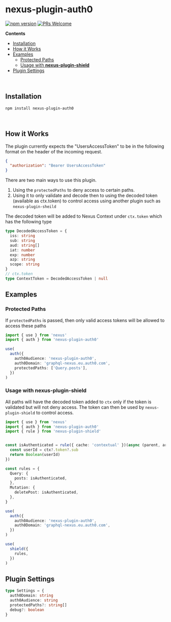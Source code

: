 # nexus-plugin-auth0 <!-- omit in toc -->
[![npm version](https://badge.fury.io/js/nexus-plugin-auth0.svg)](https://badge.fury.io/js/nexus-plugin-auth0)
[![PRs Welcome](https://img.shields.io/badge/PRs-welcome-brightgreen.svg?style=flat-square)](http://makeapullrequest.com)


**Contents**

<!-- START doctoc generated TOC please keep comment here to allow auto update -->
<!-- DON'T EDIT THIS SECTION, INSTEAD RE-RUN doctoc TO UPDATE -->


- [Installation](#installation)
- [How it Works](#how-it-works)
- [Examples](#examples)
  - [Protected Paths](#protected-paths)
  - [Usage with **nexus-plugin-shield**](#usage-with-nexus-plugin-shield)
- [Plugin Settings](#plugin-settings)

<!-- END doctoc generated TOC please keep comment here to allow auto update -->

<br>

## Installation

```
npm install nexus-plugin-auth0
```

<br>

## How it Works

The plugin currently expects the "UsersAccessToken" to be in the following format on the header of the incoming request.

```json
{
  "authorization": "Bearer UsersAccessToken"
}
```

There are two main ways to use this plugin.

1. Using the `protectedPaths` to deny access to certain paths.
1. Using it to only validate and decode then to using the decoded token (available as ctx.token) to control access using another plugin such as `nexus-plugin-sheild`

The decoded token will be added to Nexus Context under `ctx.token` which has the following type

```ts
type DecodedAccessToken = {
  iss: string
  sub: string
  aud: string[]
  iat: number
  exp: number
  azp: string
  scope: string
}
// ctx.token
type ContextToken = DecodedAccessToken | null
```

## Examples

### Protected Paths

If `protectedPaths` is passed, then only valid access tokens will be allowed to access these paths

```ts
import { use } from 'nexus'
import { auth } from 'nexus-plugin-auth0'

use(
  auth({
    auth0Audience: 'nexus-plugin-auth0',
    auth0Domain: 'graphql-nexus.eu.auth0.com',
    protectedPaths: ['Query.posts'],
  })
)
```

### Usage with **nexus-plugin-shield**

All paths will have the decoded token added to `ctx` only if the token is validated but will not deny access. The token can then be used by `nexus-plugin-shield` to control access.

```ts
import { use } from 'nexus'
import { auth } from 'nexus-plugin-auth0'
import { rule } from 'nexus-plugin-shield'


const isAuthenticated = rule({ cache: 'contextual' })(async (parent, args, ctx: NexusContext, info) => {
  const userId = ctx?.token?.sub
  return Boolean(userId)
})

const rules = {
  Query: {
    posts: isAuthenticated,
  },
  Mutation: {
    deletePost: isAuthenticated,
  },
}

use(
  auth({
    auth0Audience: 'nexus-plugin-auth0',
    auth0Domain: 'graphql-nexus.eu.auth0.com',
  })
)

use(
  shield({
    rules,
  })
)
```

## Plugin Settings

```ts
type Settings = {
  auth0Domain: string
  auth0Audience: string
  protectedPaths?: string[]
  debug?: boolean
}
```

<br>

